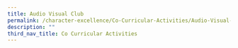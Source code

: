 ```yaml
---
title: Audio Visual Club
permalink: /character-excellence/Co-Curricular-Activities/Audio-Visual-Club/
description: ""
third_nav_title: Co Curricular Activities
---
```

